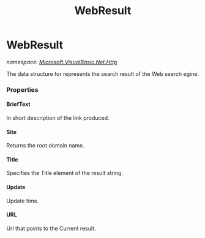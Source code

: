 ﻿---
title: WebResult
---

# WebResult
_namespace: [Microsoft.VisualBasic.Net.Http](N-Microsoft.VisualBasic.Net.Http.html)_

The data structure for represents the search result of the Web search egine.




### Properties

#### BriefText
In short description of the link produced.
#### Site
Returns the root domain name.
#### Title
Specifies the Title element of the result string.
#### Update
Update time.
#### URL
Url that points to the Current result.
